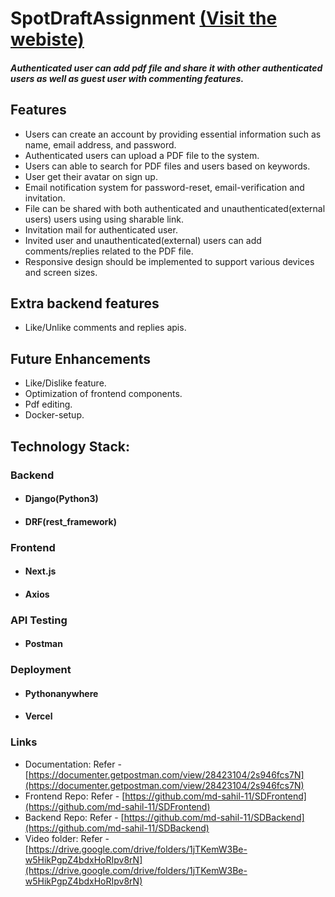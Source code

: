 # SpotDraftAssignment [(Visit the webiste)](https://sd-frontend-rho.vercel.app/pdf-help)

##### Authenticated user can add pdf file and share it with other authenticated users as well as guest user with commenting features.

## Features
* Users can create an account by providing essential information such as name, email address, and password.
* Authenticated users can upload a PDF file to the system.
* Users can able to search for PDF files and users based on keywords.
* User get their avatar on sign up.
* Email notification system for password-reset, email-verification and invitation.
* File can be shared with both authenticated and unauthenticated(external users) users using using sharable link.
* Invitation mail for authenticated user.
* Invited user and unauthenticated(external) users can add comments/replies related to the PDF file.
* Responsive design should be implemented to support various devices and screen sizes.

## Extra backend features
* Like/Unlike comments and replies apis.

## Future Enhancements
* Like/Dislike feature.
* Optimization of frontend components.
* Pdf editing.
* Docker-setup.

## Technology Stack:
### Backend
* #### Django(Python3)
* #### DRF(rest_framework)

### Frontend
* #### Next.js
* #### Axios

### API Testing
* #### Postman

### Deployment
* #### Pythonanywhere
* #### Vercel

### Links
* Documentation: 
    Refer - [https://documenter.getpostman.com/view/28423104/2s946fcs7N](https://documenter.getpostman.com/view/28423104/2s946fcs7N)
* Frontend Repo:
    Refer - [https://github.com/md-sahil-11/SDFrontend](https://github.com/md-sahil-11/SDFrontend)
* Backend Repo:
    Refer - [https://github.com/md-sahil-11/SDBackend](https://github.com/md-sahil-11/SDBackend)
* Video folder:
    Refer - [https://drive.google.com/drive/folders/1jTKemW3Be-w5HikPgpZ4bdxHoRIpv8rN](https://drive.google.com/drive/folders/1jTKemW3Be-w5HikPgpZ4bdxHoRIpv8rN)











